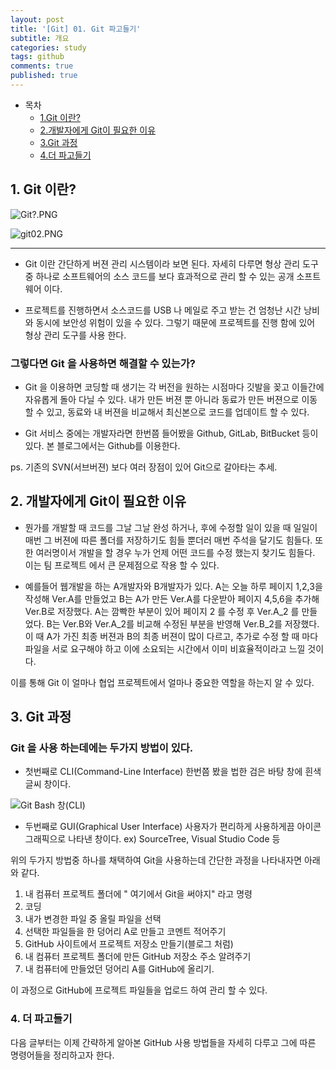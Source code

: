 ```yaml
---
layout: post
title: '[Git] 01. Git 파고들기'
subtitle: 개요
categories: study
tags: github
comments: true
published: true
---
```



- 목차
    - [1.Git 이란? ](#Git-이란?)
    - [2.개발자에게 Git이 필요한 이유](#2.개발자에게-Git이-필요한-이유)
    - [3.Git 과정](#3.Git-과정)
    - [4.더 파고들기](#4.더-파고들기)

## 1. Git 이란? 

![Git?.PNG]({{site.baseurl}}/_posts/study/git01.PNG)

![git02.PNG]({{site.baseurl}}/_posts/study/git02.PNG)


---
- Git 이란 간단하게 버젼 관리 시스템이라 보면 된다. 
자세히 다루면 형상 관리 도구 중 하나로 소프트웨어의 소스 코드를 
보다 효과적으로 관리 할 수 있는 공개 소프트웨어 이다.

- 프로젝트를 진행하면서 소스코드를 USB 나 메일로 주고 받는 건 엄청난 시간 낭비와 동시에 보안성 위험이 있을 수 있다. 그렇기 때문에 
프로젝트를 진행 함에 있어 형상 관리 도구를 사용 한다. 

### 그렇다면 Git 을 사용하면 해결할 수 있는가? 
- Git 을 이용하면 코딩할 때 생기는 각 버전을 원하는 시점마다 깃발을 꽂고 이들간에 자유롭게 돌아 다닐 수 있다. 내가 만든 버젼 뿐 아니라
동료가 만든 버젼으로 이동할 수 있고, 동료와 내 버젼을 비교해서 최신본으로 코드를 업데이트 할 수 있다.

- Git 서비스 중에는 개발자라면 한번쯤 들어봤을 Github, GitLab, BitBucket 등이 있다. 본 블로그에서는 Github를 이용한다.

ps. 기존의 SVN(서브버젼) 보다 여러 장점이 있어 Git으로 갈아타는 추세.


## 2. 개발자에게 Git이 필요한 이유

- 뭔가를 개발할 때 코드를 그날 그날 완성 하거나, 후에 수정할 일이 있을 때 일일이 매번 그 버젼에 따른 폴더를 저장하기도 힘들 뿐더러 
매번 주석을 달기도 힘들다. 또한 여러명이서 개발을 할 경우 
누가 언제 어떤 코드를 수정 했는지 찾기도 힘들다. 이는 팀 프로젝트
에서 큰 문제점으로 작용 할 수 있다. 

- 예를들어 웹개발을 하는 A개발자와 B개발자가 있다. 
A는 오늘 하루 페이지 1,2,3을 작성해 Ver.A를 만들었고
B는 A가 만든 Ver.A를 다운받아 페이지 4,5,6을 추가해 Ver.B로 저장했다.
A는 깜빡한 부분이 있어 페이지 2 를 수정 후 Ver.A_2 를 만들었다.
B는 Ver.B와 Ver.A_2를 비교해 수정된 부분을 반영해 Ver.B_2를 저장했다.
이 때 A가 가진 최종 버젼과 B의 최종 버젼이 많이 다르고, 추가로 수정 할 때 마다 파일을 서로 요구해야 하고 이에 소요되는 시간에서 이미 비효율적이라고 느낄 것이다. 

이를 통해 Git 이 얼마나 협업 프로젝트에서 얼마나 중요한 역할을 하는지 알 수 있다. 



## 3. Git 과정  


### Git 을 사용 하는데에는 두가지 방법이 있다. 

- 첫번째로 CLI(Command-Line Interface) 
한번쯤 봤을 법한 검은 바탕 창에 흰색 글씨 창이다. 

![Git Bash 창(CLI)]({{site.baseurl}}/_posts/study/git02.PNG)

- 두번째로 GUI(Graphical User Interface) 
사용자가 편리하게 사용하게끔 아이콘 그래픽으로 나타낸 창이다.
ex) SourceTree, Visual Studio Code 등

위의 두가지 방법중 하나를 채택하여 Git을 사용하는데 간단한 과정을
나타내자면 아래와 같다. 

1. 내 컴퓨터 프로젝트 폴더에 " 여기에서 Git을 써야지" 라고 명령
2. 코딩
3. 내가 변경한 파일 중 올릴 파일을 선택
4. 선택한 파일들을 한 덩어리 A로 만들고 코멘트 적어주기
5. GitHub 사이트에서 프로젝트 저장소 만들기(블로그 처럼)
6. 내 컴퓨터 프로젝트 폴더에 만든 GitHub 저장소 주소 알려주기
7. 내 컴퓨터에 만들었던 덩어리 A를 GitHub에 올리기.

이 과정으로 GitHub에 프로젝트 파일들을 업로드 하여 관리 할 수 있다.


### 4. 더 파고들기

다음 글부터는 이제 간략하게 알아본 GitHub 사용 방법들을 자세히 다루고 그에 따른 명령어들을 정리하고자 한다.
